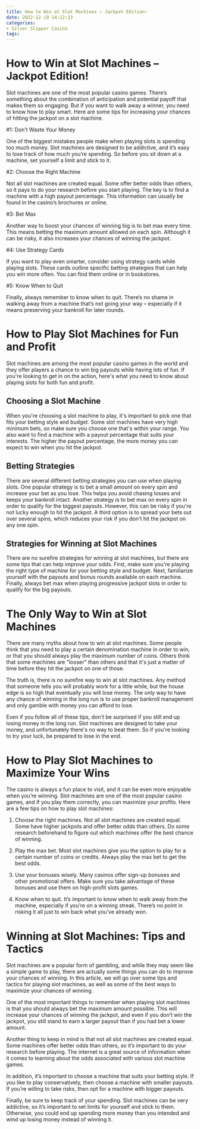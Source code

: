 ```yaml
---
title: How to Win at Slot Machines – Jackpot Edition!
date: 2022-12-19 14:12:23
categories:
- Silver Slipper Casino
tags:
---
```



#  How to Win at Slot Machines – Jackpot Edition!

Slot machines are one of the most popular casino games. There’s something about the combination of anticipation and potential payoff that makes them so engaging. But if you want to walk away a winner, you need to know how to play smart. Here are some tips for increasing your chances of hitting the jackpot on a slot machine.

#1: Don’t Waste Your Money

One of the biggest mistakes people make when playing slots is spending too much money. Slot machines are designed to be addictive, and it’s easy to lose track of how much you’re spending. So before you sit down at a machine, set yourself a limit and stick to it.

#2: Choose the Right Machine

Not all slot machines are created equal. Some offer better odds than others, so it pays to do your research before you start playing. The key is to find a machine with a high payout percentage. This information can usually be found in the casino’s brochures or online.

#3: Bet Max

Another way to boost your chances of winning big is to bet max every time. This means betting the maximum amount allowed on each spin. Although it can be risky, it also increases your chances of winning the jackpot.

#4: Use Strategy Cards

If you want to play even smarter, consider using strategy cards while playing slots. These cards outline specific betting strategies that can help you win more often. You can find them online or in bookstores.

#5: Know When to Quit

Finally, always remember to know when to quit. There’s no shame in walking away from a machine that’s not going your way – especially if it means preserving your bankroll for later rounds.

#  How to Play Slot Machines for Fun and Profit

Slot machines are among the most popular casino games in the world and they offer players a chance to win big payouts while having lots of fun. If you're looking to get in on the action, here's what you need to know about playing slots for both fun and profit.

## Choosing a Slot Machine

When you're choosing a slot machine to play, it's important to pick one that fits your betting style and budget. Some slot machines have very high minimum bets, so make sure you choose one that's within your range. You also want to find a machine with a payout percentage that suits your interests. The higher the payout percentage, the more money you can expect to win when you hit the jackpot.

## Betting Strategies

There are several different betting strategies you can use when playing slots. One popular strategy is to bet a small amount on every spin and increase your bet as you lose. This helps you avoid chasing losses and keeps your bankroll intact. Another strategy is to bet max on every spin in order to qualify for the biggest payouts. However, this can be risky if you're not lucky enough to hit the jackpot. A third option is to spread your bets out over several spins, which reduces your risk if you don't hit the jackpot on any one spin.

## Strategies for Winning at Slot Machines

There are no surefire strategies for winning at slot machines, but there are some tips that can help improve your odds. First, make sure you're playing the right type of machine for your betting style and budget. Next, familiarize yourself with the payouts and bonus rounds available on each machine. Finally, always bet max when playing progressive jackpot slots in order to qualify for the big payouts.

#  The Only Way to Win at Slot Machines

There are many myths about how to win at slot machines. Some people think that you need to play a certain denomination machine in order to win, or that you should always play the maximum number of coins. Others think that some machines are "looser" than others and that it's just a matter of time before they hit the jackpot on one of those.

The truth is, there is no surefire way to win at slot machines. Any method that someone tells you will probably work for a little while, but the house edge is so high that eventually you will lose money. The only way to have any chance of winning in the long run is to use proper bankroll management and only gamble with money you can afford to lose.

Even if you follow all of these tips, don't be surprised if you still end up losing money in the long run. Slot machines are designed to take your money, and unfortunately there's no way to beat them. So if you're looking to try your luck, be prepared to lose in the end.

#  How to Play Slot Machines to Maximize Your Wins

The casino is always a fun place to visit, and it can be even more enjoyable when you’re winning. Slot machines are one of the most popular casino games, and if you play them correctly, you can maximize your profits. Here are a few tips on how to play slot machines:

1. Choose the right machines. Not all slot machines are created equal. Some have higher jackpots and offer better odds than others. Do some research beforehand to figure out which machines offer the best chance of winning.

2. Play the max bet. Most slot machines give you the option to play for a certain number of coins or credits. Always play the max bet to get the best odds.

3. Use your bonuses wisely. Many casinos offer sign-up bonuses and other promotional offers. Make sure you take advantage of these bonuses and use them on high-profit slots games.

4. Know when to quit. It’s important to know when to walk away from the machine, especially if you’re on a winning streak. There’s no point in risking it all just to win back what you’ve already won.

#  Winning at Slot Machines: Tips and Tactics

Slot machines are a popular form of gambling, and while they may seem like a simple game to play, there are actually some things you can do to improve your chances of winning. In this article, we will go over some tips and tactics for playing slot machines, as well as some of the best ways to maximize your chances of winning.

One of the most important things to remember when playing slot machines is that you should always bet the maximum amount possible. This will increase your chances of winning the jackpot, and even if you don’t win the jackpot, you still stand to earn a larger payout than if you had bet a lower amount.

Another thing to keep in mind is that not all slot machines are created equal. Some machines offer better odds than others, so it’s important to do your research before playing. The internet is a great source of information when it comes to learning about the odds associated with various slot machine games.

In addition, it’s important to choose a machine that suits your betting style. If you like to play conservatively, then choose a machine with smaller payouts. If you’re willing to take risks, then opt for a machine with bigger payouts.

Finally, be sure to keep track of your spending. Slot machines can be very addictive, so it’s important to set limits for yourself and stick to them. Otherwise, you could end up spending more money than you intended and wind up losing money instead of winning it.